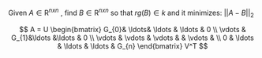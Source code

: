 Given $A \in \text{R}^{nxn}$ , find $B \in \text{R}^{nxn}$ so that $rg(B) \in k$ and it minimizes: $||A-B||_2$

$$ 
A = U 
\begin{bmatrix}
G_{0}& \ldots& \ldots & \ldots &  0 \\
\vdots & G_{1}&\ldots &\ldots &  0 \\
\vdots & \vdots & \vdots & & \vdots &  \\
0 & \ldots  &   \ldots  & \ldots  & G_{n}
\end{bmatrix} V^T
$$
